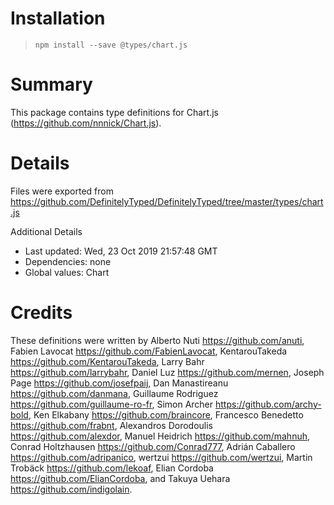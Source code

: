 # Installation
> `npm install --save @types/chart.js`

# Summary
This package contains type definitions for Chart.js (https://github.com/nnnick/Chart.js).

# Details
Files were exported from https://github.com/DefinitelyTyped/DefinitelyTyped/tree/master/types/chart.js

Additional Details
 * Last updated: Wed, 23 Oct 2019 21:57:48 GMT
 * Dependencies: none
 * Global values: Chart

# Credits
These definitions were written by Alberto Nuti <https://github.com/anuti>, Fabien Lavocat <https://github.com/FabienLavocat>, KentarouTakeda <https://github.com/KentarouTakeda>, Larry Bahr <https://github.com/larrybahr>, Daniel Luz <https://github.com/mernen>, Joseph Page <https://github.com/josefpaij>, Dan Manastireanu <https://github.com/danmana>, Guillaume Rodriguez <https://github.com/guillaume-ro-fr>, Simon Archer <https://github.com/archy-bold>, Ken Elkabany <https://github.com/braincore>, Francesco Benedetto <https://github.com/frabnt>, Alexandros Dorodoulis <https://github.com/alexdor>, Manuel Heidrich <https://github.com/mahnuh>, Conrad Holtzhausen <https://github.com/Conrad777>, Adrián Caballero <https://github.com/adripanico>, wertzui <https://github.com/wertzui>, Martin Trobäck <https://github.com/lekoaf>, Elian Cordoba <https://github.com/ElianCordoba>, and Takuya Uehara <https://github.com/indigolain>.
